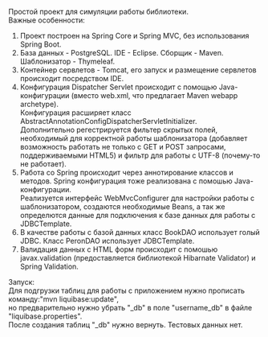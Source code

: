 Простой проект для симуляции работы библиотеки.  
Важные особенности:  
1) Проект построен на Spring Core и Spring MVC, без использования Spring Boot.  
2) База данных - PostgreSQL. IDE - Eclipse. Сборщик - Maven. Шаблонизатор - Thymeleaf.  
3) Контейнер сервлетов - Tomcat, его запуск и размещение сервлетов происходит посредством IDE.  
4) Конфигурация Dispatcher Servlet происходит с помощью Java-конфигурации (вместо web.xml, что предлагает Maven webapp archetype).  
Конфигурация расширяет класс AbstractAnnotationConfigDispatcherServletInitializer.    
Дополнительно регестрируется фильтер скрытых полей, необходимый для корректной работы шаблонизатора (добавляет возможность работать не только с
GET и POST запросами, поддерживаемыми HTML5) и фильтр для работы с UTF-8 (почему-то не работает).  
5) Работа со Spring происходит через аннотирование классов и методов. Spring конфигурация тоже реализована с помошью Java-конфигурации.  
Реализуется интерфейс WebMvcConfigurer для настройки работы с шаблонизатором, создаются необходимые Beans, а так же определются данные для
подключения к базе данных для работы с JDBCTemplate.   
6) В качестве работы с базой данных класс BookDAO использует голый JDBC. Класс PeronDAO использует JDBCTemplate.  
7) Валидация данных с HTML форм происходит с помошью javax.validation (предоставляется библиотекой Hibarnate Validator) и Spring Validation.  

Запуск:  
Для подгрузки таблиц для работы с приложением нужно прописать команду:"mvn liquibase:update",  
но предварительно нужно убрать "_db" в поле "username_db" в файле "liquibase.properties".  
После создания таблиц "_db" нужно вернуть. Тестовых данных нет.